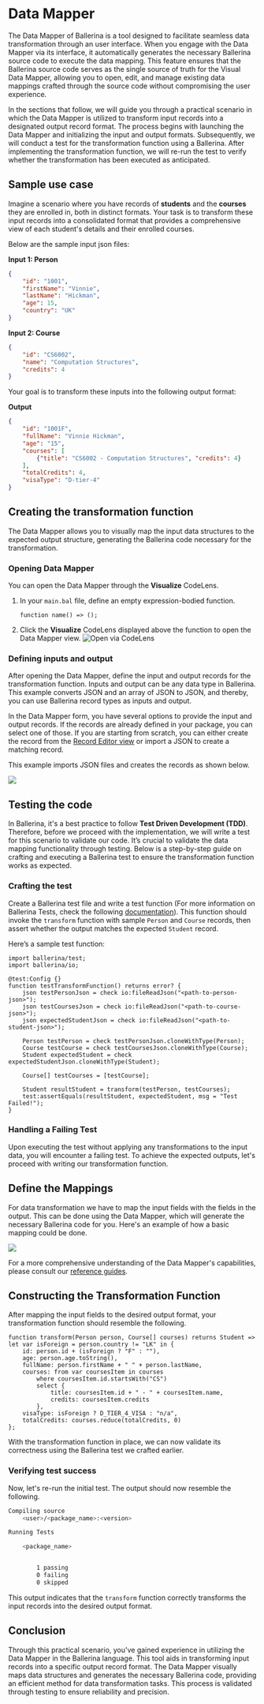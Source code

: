 # Data Mapper

The Data Mapper of Ballerina is a tool designed to facilitate seamless data transformation through an user interface. When you engage with the Data Mapper via its interface, it automatically generates the necessary Ballerina source code to execute the data mapping. This feature ensures that the Ballerina source code serves as the single source of truth for the Visual Data Mapper, allowing you to open, edit, and manage existing data mappings crafted through the source code without compromising the user experience.

In the sections that follow, we will guide you through a practical scenario in which the Data Mapper is utilized to transform input records into a designated output record format. The process begins with launching the Data Mapper and initializing the input and output formats. Subsequently, we will conduct a test for the transformation function using a Ballerina. After implementing the transformation function, we will re-run the test to verify whether the transformation has been executed as anticipated.

## Sample use case

Imagine a scenario where you have records of **students** and the **courses** they are enrolled in, both in distinct formats. Your task is to transform these input records into a consolidated format that provides a comprehensive view of each student's details and their enrolled courses.

Below are the sample input json files:

**Input 1: Person**

```json
{
    "id": "1001",
    "firstName": "Vinnie",
    "lastName": "Hickman",
    "age": 15,
    "country": "UK"
}
```

**Input 2: Course**

```json
{
    "id": "CS6002",
    "name": "Computation Structures",
    "credits": 4
}
```
Your goal is to transform these inputs into the following output format:

**Output**

```json
{
    "id": "1001F",
    "fullName": "Vinnie Hickman",
    "age": "15",
    "courses": [
        {"title": "CS6002 - Computation Structures", "credits": 4}
    ],
    "totalCredits": 4,
    "visaType": "D-tier-4"
}
```

## Creating the transformation function

The Data Mapper allows you to visually map the input data structures to the expected output structure, generating the Ballerina code necessary for the transformation.

### Opening Data Mapper
You can open the Data Mapper through the **Visualize** CodeLens.

  1. In your `main.bal` file, define an empty expression-bodied function.
     ```ballerina
     function name() => ();
     ```
  2. Click the **Visualize** CodeLens displayed above the function to open the Data Mapper view.
     ![Open via CodeLens](assets/data-mapper/visualize.gif)


### Defining inputs and output
After opening the Data Mapper, define the input and output records for the transformation function. Inputs and output can be any data type in Ballerina. This example converts JSON and an array of JSON to JSON, and thereby, you can use Ballerina record types as inputs and output.

In the Data Mapper form, you have several options to provide the input and output records. If the records are already defined in your package, you can select one of those. If you are starting from scratch, you can either create the record from the [Record Editor view](https://wso2.com/ballerina/vscode/docs/references/record-editor/) or import a JSON to create a matching record.

This example imports JSON files and creates the records as shown below.

<img src="../assets/data-mapper/inputs-and-output.gif" class="cInlineImage-full"/>

## Testing the code

In Ballerina, it's a best practice to follow **Test Driven Development (TDD)**. Therefore, before we proceed with the implementation, we will write a test for this scenario to validate our code. It’s crucial to validate the data mapping functionality through testing. Below is a step-by-step guide on crafting and executing a Ballerina test to ensure the transformation function works as expected.

### Crafting the test
Create a Ballerina test file and write a test function (For more information on Ballerina Tests, check the following [documentation](https://ballerina.io/learn/test-ballerina-code/test-a-simple-function)). This function should invoke the `transform` function with sample `Person` and `Course` records, then assert whether the output matches the expected `Student` record.

Here’s a sample test function:

```ballerina
import ballerina/test;
import ballerina/io;

@test:Config {}
function testTransformFunction() returns error? {
    json testPersonJson = check io:fileReadJson("<path-to-person-json>");
    json testCoursesJson = check io:fileReadJson("<path-to-course-json>");
    json expectedStudentJson = check io:fileReadJson("<path-to-student-json>");

    Person testPerson = check testPersonJson.cloneWithType(Person);
    Course testCourse = check testCoursesJson.cloneWithType(Course);
    Student expectedStudent = check expectedStudentJson.cloneWithType(Student);

    Course[] testCourses = [testCourse];

    Student resultStudent = transform(testPerson, testCourses);
    test:assertEquals(resultStudent, expectedStudent, msg = "Test Failed!");
}
```

### Handling a Failing Test
Upon executing the test without applying any transformations to the input data, you will encounter a failing test. To achieve the expected outputs, let's proceed with writing our transformation function.

## Define the Mappings

For data transformation we have to map the input fields with the fields in the output. This can be done using the Data Mapper, which will generate the necessary Ballerina code for you. Here's an example of how a basic mapping could be done.

<img src="../assets/data-mapper/define-the-mapping.gif" class="cInlineImage-full"/>

For a more comprehensive understanding of the Data Mapper's capabilities, please consult our [reference guides](./data-mapper-references/index.md).

## Constructing the Transformation Function
After mapping the input fields to the desired output format, your transformation function should resemble the following.

```bal
function transform(Person person, Course[] courses) returns Student => let var isForeign = person.country != "LK" in {
    id: person.id + (isForeign ? "F" : ""),
    age: person.age.toString(),
    fullName: person.firstName + " " + person.lastName,
    courses: from var coursesItem in courses
        where coursesItem.id.startsWith("CS")
        select {
            title: coursesItem.id + " - " + coursesItem.name,
            credits: coursesItem.credits
        },
    visaType: isForeign ? D_TIER_4_VISA : "n/a",
    totalCredits: courses.reduce(totalCredits, 0)
};
```

With the transformation function in place, we can now validate its correctness using the Ballerina test we crafted earlier.

### Verifying test success
Now, let's re-run the initial test. The output should now resemble the following.

```bash
Compiling source
    <user>/<package_name>:<version>

Running Tests

    <package_name>


        1 passing
        0 failing
        0 skipped
```

This output indicates that the `transform` function correctly transforms the input records into the desired output format.

## Conclusion

Through this practical scenario, you've gained experience in utilizing the Data Mapper in the Ballerina language. This tool aids in transforming input records into a specific output record format. The Data Mapper visually maps data structures and generates the necessary Ballerina code, providing an efficient method for data transformation tasks. This process is validated through testing to ensure reliability and precision.